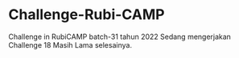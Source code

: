 # Challenge-Rubi-CAMP
Challenge in RubiCAMP batch-31 tahun 2022
Sedang mengerjakan Challenge 18 Masih Lama selesainya.

